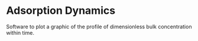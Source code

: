 # Adsorption Dynamics
Software to plot a graphic of the profile of dimensionless bulk concentration within time.


